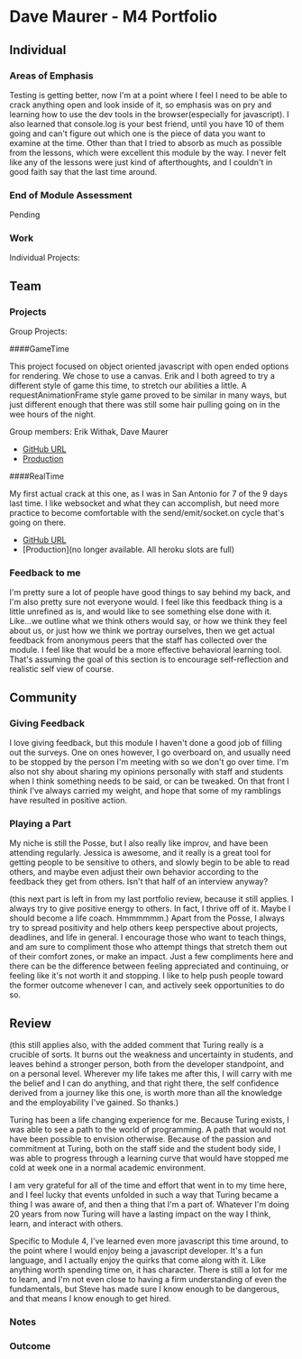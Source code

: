 # Dave Maurer - M4 Portfolio

## Individual

### Areas of Emphasis

Testing is getting better, now I'm at a point where I feel I need to be able to crack anything open and look inside of it, so 
emphasis was on pry and learning how to use the dev tools in the browser(especially for javascript). I also learned that console.log
is your best friend, until you have 10 of them going and can't figure out which one is the piece of data you want to examine at the time.
Other than that I tried to absorb as much as possible from the lessons, which were excellent this module by the way. I never felt like 
any of the lessons were just kind of afterthoughts, and I couldn't in good faith say that the last time around.

### End of Module Assessment

Pending

### Work

Individual Projects:

## Team

### Projects

Group Projects:

####GameTime

This project focused on object oriented javascript with open ended options for rendering. We chose to use a canvas.
Erik and I both agreed to try a different style of game this time, to stretch our abilities a little. A requestAnimationFrame 
style game proved to be similar in many ways, but just different enough that there was still some hair pulling going on in the
wee hours of the night.

Group members: Erik Withak, Dave Maurer

* [GitHub URL](https://github.com/davemaurer/pomododge)
* [Production](davemaurer.github.io/pomododge)


####RealTime

My first actual crack at this one, as I was in San Antonio for 7 of the 9 days last time. I like websocket and what they can 
accomplish, but need more practice to become comfortable with the send/emit/socket.on cycle that's going on there. 

* [GitHub URL](https://github.com/davemaurer/interpoll-websockets-project)
* [Production](no longer available. All heroku slots are full)

### Feedback to me

I'm pretty sure a lot of people have good things to say behind my back, and I'm also pretty sure not everyone would. I feel like 
this feedback thing is a little unrefined as is, and would like to see something else done with it. Like...we outline what we think 
others would say, or how we think they feel about us, or just how we think we portray ourselves, then we get actual feedback from anonymous 
peers that the staff has collected over the module. I feel like that would be a more effective behavioral learning tool. That's assuming the
goal of this section is to encourage self-reflection and realistic self view of course.

## Community

### Giving Feedback

I love giving feedback, but this module I haven't done a good job of filling out the surveys. One on ones however, I go overboard on,
and usually need to be stopped by the person I'm meeting with so we don't go over time. I'm also not shy about sharing my opinions personally 
with staff and students when I think something needs to be said, or can be tweaked. On that front I think I've always carried my weight, and 
hope that some of my ramblings have resulted in positive action.

### Playing a Part

My niche is still the Posse, but I also really like improv, and have been attending regularly. Jessica is awesome, and it really is a great 
tool for getting people to be sensitive to others, and slowly begin to be able to read others, and maybe even adjust their own behavior according 
to the feedback they get from others. Isn't that half of an interview anyway? 

(this next part is left in from my last portfolio review, because it still applies. I always try to give positive energy to others. In fact,
I thrive off of it. Maybe I should become a life coach. Hmmmmmm.)
Apart from the Posse, I always try to spread positivity and help others keep perspective about projects, deadlines, and
life in general. I encourage those who want to teach things, and am sure to compliment those who attempt things that stretch
them out of their comfort zones, or make an impact. Just a few compliments here and there can be the difference between
feeling appreciated and continuing, or feeling like it's not worth it and stopping. I like to help push people toward the
former outcome whenever I can, and actively seek opportunities to do so.

## Review

(this still applies also, with the added comment that Turing really is a crucible of sorts. It burns out the weakness and uncertainty 
 in students, and leaves behind a stronger person, both from the developer standpoint, and on a personal level. Wherever my life takes 
 me after this, I will carry with me the belief and I can do anything, and that right there, the self confidence derived from a journey
 like this one, is worth more than all the knowledge and the employability I've gained. So thanks.)
 
Turing has been a life changing experience for me. Because Turing exists, I was able to see a path to the world of programming.
A path that would not have been possible to envision otherwise. Because of the passion and commitment at Turing, both on the
staff side and the student body side, I was able to progress through a learning curve that would have stopped me cold at week
one in a normal academic environment.

I am very grateful for all of the time and effort that went in to my time here, and I feel lucky that events unfolded in such
a way that Turing became a thing I was aware of, and then a thing that I'm a part of. Whatever I'm doing 20 years from now
Turing will have a lasting impact on the way I think, learn, and interact with others.

Specific to Module 4, I've learned even more javascript this time around, to the point where I would enjoy being a javascript 
developer. It's a fun language, and I actually enjoy the quirks that come along with it. Like anything worth spending time on, it 
has character. There is still a lot for me to learn, and I'm not even close to having a firm understanding of even the fundamentals,
but Steve has made sure I know enough to be dangerous, and that means I know enough to get hired. 

### Notes

### Outcome


